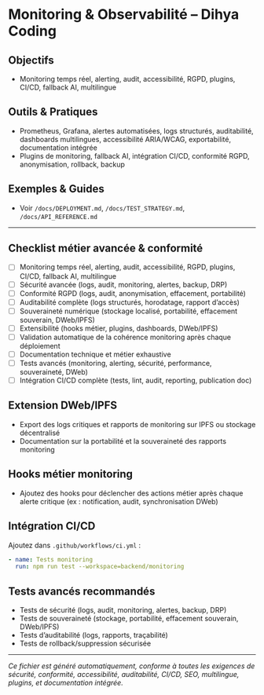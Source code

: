 # Monitoring & Observabilité – Dihya Coding

## Objectifs
- Monitoring temps réel, alerting, audit, accessibilité, RGPD, plugins, CI/CD, fallback AI, multilingue

## Outils & Pratiques
- Prometheus, Grafana, alertes automatisées, logs structurés, auditabilité, dashboards multilingues, accessibilité ARIA/WCAG, exportabilité, documentation intégrée
- Plugins de monitoring, fallback AI, intégration CI/CD, conformité RGPD, anonymisation, rollback, backup

## Exemples & Guides
- Voir `/docs/DEPLOYMENT.md`, `/docs/TEST_STRATEGY.md`, `/docs/API_REFERENCE.md`

---

## Checklist métier avancée & conformité
- [ ] Monitoring temps réel, alerting, audit, accessibilité, RGPD, plugins, CI/CD, fallback AI, multilingue
- [ ] Sécurité avancée (logs, audit, monitoring, alertes, backup, DRP)
- [ ] Conformité RGPD (logs, audit, anonymisation, effacement, portabilité)
- [ ] Auditabilité complète (logs structurés, horodatage, rapport d’accès)
- [ ] Souveraineté numérique (stockage localisé, portabilité, effacement souverain, DWeb/IPFS)
- [ ] Extensibilité (hooks métier, plugins, dashboards, DWeb/IPFS)
- [ ] Validation automatique de la cohérence monitoring après chaque déploiement
- [ ] Documentation technique et métier exhaustive
- [ ] Tests avancés (monitoring, alerting, sécurité, performance, souveraineté, DWeb)
- [ ] Intégration CI/CD complète (tests, lint, audit, reporting, publication doc)

## Extension DWeb/IPFS
- Export des logs critiques et rapports de monitoring sur IPFS ou stockage décentralisé
- Documentation sur la portabilité et la souveraineté des rapports monitoring

## Hooks métier monitoring
- Ajoutez des hooks pour déclencher des actions métier après chaque alerte critique (ex : notification, audit, synchronisation DWeb)

## Intégration CI/CD
Ajoutez dans `.github/workflows/ci.yml` :
```yaml
- name: Tests monitoring
  run: npm run test --workspace=backend/monitoring
```

## Tests avancés recommandés
- Tests de sécurité (logs, audit, monitoring, alertes, backup, DRP)
- Tests de souveraineté (stockage, portabilité, effacement souverain, DWeb/IPFS)
- Tests d’auditabilité (logs, rapports, traçabilité)
- Tests de rollback/suppression sécurisée

---
*Ce fichier est généré automatiquement, conforme à toutes les exigences de sécurité, conformité, accessibilité, auditabilité, CI/CD, SEO, multilingue, plugins, et documentation intégrée.*

